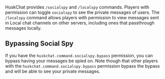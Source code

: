 HuskChat provides `/socialspy` and `/localspy` commands. Players with permission can toggle `socialspy` to see the
private messages of users. The `/localspy` command allows players with permission to view messages sent in Local chat
channels on other servers, including ones that passthrough messages locally.

## Bypassing Social Spy
If you have the `huskchat.command.socialspy.bypass` permission, you can bypass having your messages be spied on. Note though that other players with the `huskchat.command.socialspy.bypass` permission bypass the bypass and will be able to see your private messages.